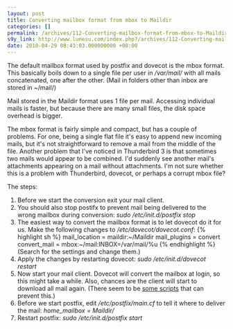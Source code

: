 ```yaml
---
layout: post
title: Converting mailbox format from mbox to Maildir
categories: []
permalink: /archives/112-Converting-mailbox-format-from-mbox-to-Maildir.html
s9y_link: http://www.lunesu.com/index.php?/archives/112-Converting-mailbox-format-from-mbox-to-Maildir.html
date: 2010-04-29 08:43:03.000000000 +08:00
---
```

The default mailbox format used by postfix and dovecot is the mbox format. This basically boils down to a single file per user in <em>/var/mail/</em> with all mails concatenated, one after the other. (Mail in folders other than inbox are stored in ~/mail/)

Mail stored in the Maildir format uses 1 file per mail. Accessing individual mails is faster, but because there are many small files, the disk space overhead is bigger.

The mbox format is fairly simple and compact, but has a couple of problems. For one, being a single flat file it's easy to append new incoming mails, but it's not straightforward to remove a mail from the middle of the file. Another problem that I've noticed in Thunderbird 3 is that sometimes two mails would appear to be combined. I'd suddenly see another mail's attachments appearing on a mail without attachments. I'm not sure whether this is a problem with Thunderbird, dovecot, or perhaps a corrupt mbox file?

The steps:
<ol><li/>Before we start the conversion exit your mail client.

<li/>You should also stop postifx to prevent mail being delivered to the wrong mailbox during conversion: <em>sudo /etc/init.d/postfix stop</em>

<li/>The easiest way to convert the mailbox format is to let dovecot do it for us. Make the following changes to <em>/etc/dovecot/dovecot.conf</em>:
{% highlight sh %}
mail_location = maildir:~/Maildir
mail_plugins = convert
convert_mail = mbox:~/mail:INBOX=/var/mail/%u
{% endhighlight %}
(Search for the settings and change them.)

<li/>Apply the changes by restarting dovecot: <em>sudo /etc/init.d/dovecot restart</em>

<li/>Now start your mail client. Dovecot will convert the mailbox at login, so this might take a while. Also, chances are the client will start to download all mail again. (There seem to be <a href="http://wiki.dovecot.org/Migration/MailFormat" title="Converting dovecot mail storage format">some scripts</a> that can prevent this.)

<li/>Before we start postfix, edit <em>/etc/postfix/main.cf</em> to tell it where to deliver the mail: <em>home_mailbox = Maildir/</em>

<li/>Restart postfix: <em> sudo /etc/init.d/postfix start</em></ol>
